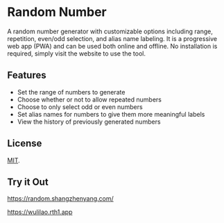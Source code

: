 # Random Number

A random number generator with customizable options including range, repetition, even/odd selection, and alias name labeling. It is a progressive web app (PWA) and can be used both online and offline. No installation is required, simply visit the website to use the tool.

## Features

- Set the range of numbers to generate
- Choose whether or not to allow repeated numbers
- Choose to only select odd or even numbers
- Set alias names for numbers to give them more meaningful labels
- View the history of previously generated numbers

## License

[MIT](LICENSE).

## Try it Out

https://random.shangzhenyang.com/

https://wulilao.rth1.app
